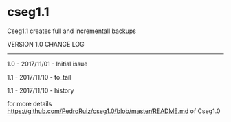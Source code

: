 # cseg1.1
Cseg1.1 creates full and incrementall backups

VERSION 1.0 CHANGE LOG

**********************************

1.0  - 2017/11/01  - Initial issue

1.1  - 2017/11/10  - to_tail

1.1  - 2017/11/10  - history

 


for more details https://github.com/PedroRuiz/cseg1.0/blob/master/README.md of Cseg1.0


